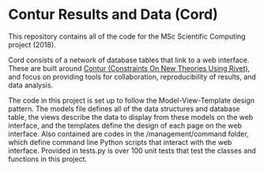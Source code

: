 # Contur Results and Data (Cord)

This repository contains all of the code for the MSc Scientific Computing project (2018). 

Cord consists of a network of database tables that link to a web interface. These are built around [Contur (Constraints On New Theories Using Rivet)](http://contur.hepforge.org/),
and focus on providing tools for collaboration, reproducibility of results, and data analysis.

The code in this project is set up to follow the Model-View-Template design pattern. The models file defines all of the data structures and database table,
the views describe the data to display from these models on the web interface, and the templates define the design of each page on the web interface. 
Also contained are codes in the /management/command folder, which define command line Python scripts that interact with the web interface. 
Provided in tests.py is over 100 unit tests that test the classes and functions in this project.
